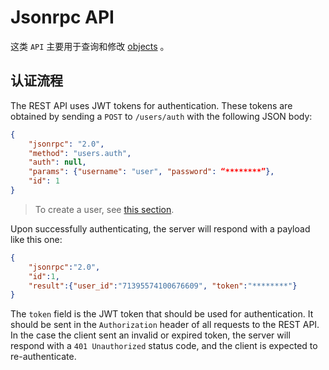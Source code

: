 # Jsonrpc API

这类 `API` 主要用于查询和修改 [objects](../objects/home.md) 。

## 认证流程

The REST API uses JWT tokens for authentication. These tokens are obtained by sending a `POST` to `/users/auth` with the following JSON body:

```json
{
    "jsonrpc": "2.0",
    "method": "users.auth",
    "auth": null,
    "params": {"username": "user", "password": “********”},
    "id": 1
}
```

> To create a user, see [this section](./users.md#/users).

Upon successfully authenticating, the server will respond with a payload like this one:

```json
{
    "jsonrpc":"2.0",
    "id":1,
    "result":{"user_id":"71395574100676609", "token":"********"}
}
```

The `token` field is the JWT token that should be used for authentication. It should be sent in the `Authorization` header of all requests to the REST API. In the case the client sent an invalid or expired token, the server will respond with a `401 Unauthorized` status code, and the client is expected to re-authenticate.
